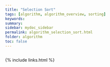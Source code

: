 ```yaml
---
title: "Selection Sort"
tags: [algorithm, algorithm_overview, sorting]
keywords:
summary:
sidebar: mydoc_sidebar
permalink: algorithm_selection_sort.html
folder: algorithm
toc: false
---
```


## 




{% include links.html %}
